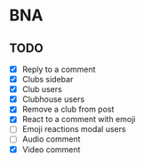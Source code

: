 # BNA

## TODO

- [x] Reply to a comment
- [x] Clubs sidebar
- [x] Club users
- [x] Clubhouse users
- [x] Remove a club from post
- [x] React to a comment with emoji
- [ ] Emoji reactions modal users
- [ ] Audio comment
- [x] Video comment
